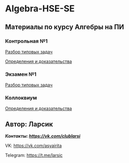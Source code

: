 # Algebra-HSE-SE

## Материалы по курсу Алгебры на ПИ

### Контрольная №1
[Разбор типовых задач](https://github.com/adarunova/Algebra-HSE-SE/blob/main/Test-1/%D0%90%D0%BB%D0%B3%D0%B5%D0%B1%D1%80%D0%B0.%20%D0%97%D0%B0%D0%B4%D0%B0%D1%87%D0%B8%201.pdf)

[Определения и доказательства](https://github.com/adarunova/Algebra-HSE-SE/blob/main/Test-1/%D0%90%D0%BB%D0%B3%D0%B5%D0%B1%D1%80%D0%B0.%20%D0%9E%D0%BF%D1%80%D0%B5%D0%B4%D0%B5%D0%BB%D0%B5%D0%BD%D0%B8%D1%8F%20%D0%B8%20%D0%B4%D0%BE%D0%BA%D0%B0%D0%B7%D0%B0%D1%82%D0%B5%D0%BB%D1%8C%D1%81%D1%82%D0%B2%D0%B0%201.pdf)

### Экзамен №1

[Разбор типовых задач](https://github.com/adarunova/Algebra-HSE-SE/blob/main/Exam-1/%D0%90%D0%BB%D0%B3%D0%B5%D0%B1%D1%80%D0%B0.%20%D0%97%D0%B0%D0%B4%D0%B0%D1%87%D0%B8%202.pdf)

### Коллоквиум

[Определения и доказательства](https://github.com/adarunova/Algebra-HSE-SE/blob/main/Colloquium/%D0%90%D0%BB%D0%B3%D0%B5%D0%B1%D1%80%D0%B0.%20%D0%9A%D0%BE%D0%BB%D0%BB%D0%BE%D0%BA%D0%B2%D0%B8%D1%83%D0%BC.pdf)

## Автор: Ларсик
***Контакты: https://vk.com/clublarsi***

VK: https://vk.com/asyairita

Telegram: https://t.me/larsic
